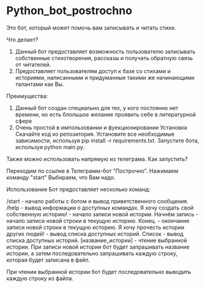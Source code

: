 # Python_bot_postrochno
Это бот, который может помочь вам записывать и читать стихи.

Что делает?
1) Данный бот предоставляет возможность пользователю записывать собственные стихотворения, рассказы и получать обратную связь от читателей.
2) Предоставляет пользователям доступ к базе со стихами и историями, написанными и придуманные такими же начинающими талантами как Вы.

Преимущества:
1) Данный бот создан специально для тех, у кого постоянно нет времени, но есть блольшое желание проявить себе в литературной сфере
2) Очень простой в импользовании и фуекционировании
Установка
Скачайте код из репозитория.
Установите все необходимые зависимости, используя pip install -r requirements.txt.
Запустите бота, используя python main.py.

Также можно использовать напрямую из телеграма. Как запустить?

Переходим по ссылке в Телеграмм-бот "Построчно".
Нажимаем команду "start"
Выбираем, что Вам надо.

Использование
Бот предоставляет несколько команд:

/start - начало работы с ботом и вывод приветственного сообщения.
/help - вывод информации о доступных командах.
Я хочу создать свой собственную историю! - начало записи новой истории.
Начнём запись - начало записи новой строки в текущую историю.
Конец. - окончание записи новой строки в текущую историю.
Я хочу прочесть истории других людей! - вывод списка доступных историй.
Список - вывод списка доступных историй.
[название_истории] - чтение выбранной истории.
При записи новой истории бот будет запрашивать название истории, а затем последовательно запрашивать каждую строку, которая будет записана в файл.

При чтении выбранной истории бот будет последовательно выводить каждую строку из файла.

